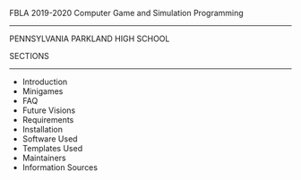 FBLA 2019-2020 Computer Game and Simulation Programming
- - - - - - - - - - - - - - - - - - - - - - - - - - - - 
PENNSYLVANIA
PARKLAND HIGH SCHOOL

SECTIONS
- - - - - - - - - - - - - - - - - - - -
 * Introduction
 * Minigames
 * FAQ
 * Future Visions
 * Requirements
 * Installation
 * Software Used
 * Templates Used
 * Maintainers
 * Information Sources

